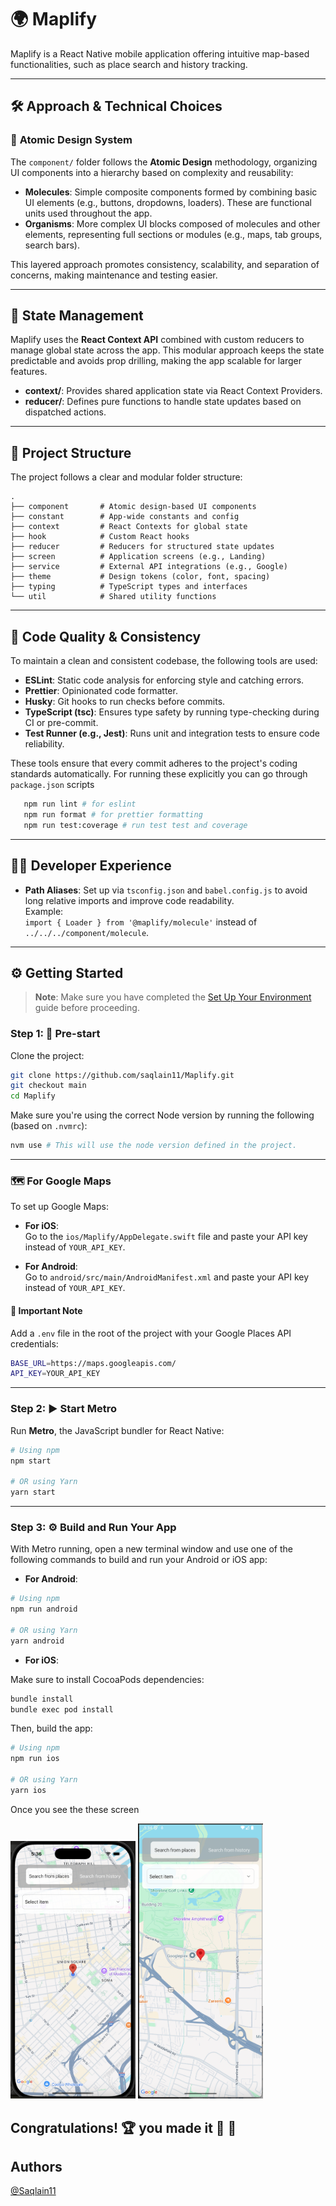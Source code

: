 # 🌍 **Maplify**

Maplify is a React Native mobile application offering intuitive map-based functionalities, such as place search and history tracking.

---

## 🛠️ **Approach & Technical Choices**

### 🎨 **Atomic Design System**

The `component/` folder follows the **Atomic Design** methodology, organizing UI components into a hierarchy based on complexity and reusability:

- **Molecules**: Simple composite components formed by combining basic UI elements (e.g., buttons, dropdowns, loaders). These are functional units used throughout the app.
- **Organisms**: More complex UI blocks composed of molecules and other elements, representing full sections or modules (e.g., maps, tab groups, search bars).

This layered approach promotes consistency, scalability, and separation of concerns, making maintenance and testing easier.

---

## 🧠 **State Management**

Maplify uses the **React Context API** combined with custom reducers to manage global state across the app. This modular approach keeps the state predictable and avoids prop drilling, making the app scalable for larger features.

- **context/**: Provides shared application state via React Context Providers.
- **reducer/**: Defines pure functions to handle state updates based on dispatched actions.

---

## 🧱 **Project Structure**

The project follows a clear and modular folder structure:

```
.
├── component       # Atomic design-based UI components
├── constant        # App-wide constants and config
├── context         # React Contexts for global state
├── hook            # Custom React hooks
├── reducer         # Reducers for structured state updates
├── screen          # Application screens (e.g., Landing)
├── service         # External API integrations (e.g., Google)
├── theme           # Design tokens (color, font, spacing)
├── typing          # TypeScript types and interfaces
└── util            # Shared utility functions
```

---

## 🧹 **Code Quality & Consistency**

To maintain a clean and consistent codebase, the following tools are used:

- **ESLint**: Static code analysis for enforcing style and catching errors.
- **Prettier**: Opinionated code formatter.
- **Husky**: Git hooks to run checks before commits.
- **TypeScript (tsc)**: Ensures type safety by running type-checking during CI or pre-commit.
- **Test Runner (e.g., Jest)**: Runs unit and integration tests to ensure code reliability.

These tools ensure that every commit adheres to the project's coding standards automatically.
For running these explicitly you can go through `package.json` scripts

```sh
   npm run lint # for eslint
   npm run format # for prettier formatting
   npm run test:coverage # run test test and coverage
```

---

## 🧑‍💻 **Developer Experience**

- **Path Aliases**: Set up via `tsconfig.json` and `babel.config.js` to avoid long relative imports and improve code readability.  
  Example:  
  `import { Loader } from '@maplify/molecule'` instead of `../../../component/molecule`.

---

## ⚙️ **Getting Started**

> **Note**: Make sure you have completed the [Set Up Your Environment](https://reactnative.dev/docs/set-up-your-environment) guide before proceeding.

### Step 1: 🚧 **Pre-start**

Clone the project:

```sh
git clone https://github.com/saqlain11/Maplify.git
git checkout main
cd Maplify
```

Make sure you're using the correct Node version by running the following (based on `.nvmrc`):

```sh
nvm use # This will use the node version defined in the project.
```

---

### 🗺️ **For Google Maps**

To set up Google Maps:

- **For iOS**:  
  Go to the `ios/Maplify/AppDelegate.swift` file and paste your API key instead of `YOUR_API_KEY`.

- **For Android**:  
  Go to `android/src/main/AndroidManifest.xml` and paste your API key instead of `YOUR_API_KEY`.

#### 🚨 **Important Note**

Add a `.env` file in the root of the project with your Google Places API credentials:

```sh
BASE_URL=https://maps.googleapis.com/
API_KEY=YOUR_API_KEY
```

---

### Step 2: ▶️ **Start Metro**

Run **Metro**, the JavaScript bundler for React Native:

```sh
# Using npm
npm start

# OR using Yarn
yarn start
```

---

### Step 3: ⚙️ **Build and Run Your App**

With Metro running, open a new terminal window and use one of the following commands to build and run your Android or iOS app:

- **For Android**:

```sh
# Using npm
npm run android

# OR using Yarn
yarn android
```

- **For iOS**:

Make sure to install CocoaPods dependencies:

```sh
bundle install
bundle exec pod install
```

Then, build the app:

```sh
# Using npm
npm run ios

# OR using Yarn
yarn ios
```
Once you see the these screen 

<img src="./demo/Demo_iOS.png" alt="Demo iOS" width="200" height="auto" />
<img src="./demo/Demo_Android.png" alt="Demo Android" width="200" height="auto" />


## Congratulations! 🏆 you made it 🥳 👏



## Authors

[@Saqlain11](https://github.com/saqlain11)
